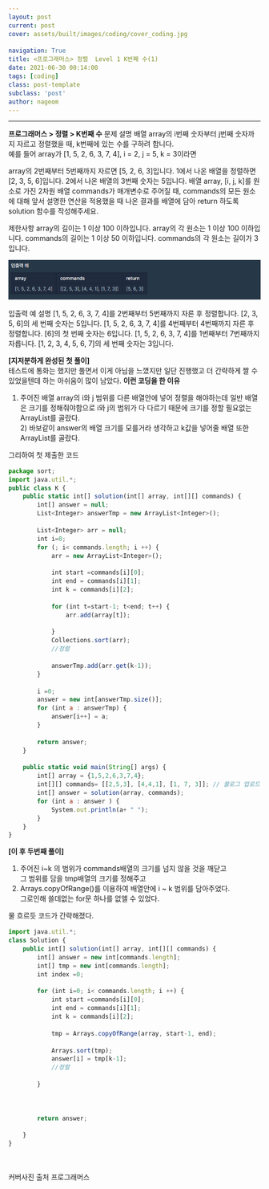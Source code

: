 ```yaml
---
layout: post
current: post
cover: assets/built/images/coding/cover_coding.jpg

navigation: True
title: <프로그래머스> 정렬  Level 1 K번째 수(1)
date: 2021-06-30 00:14:00
tags: [coding]
class: post-template
subclass: 'post'
author: nageom
---
```

* * *
**프로그래머스 > 정렬 > K번째 수**
문제 설명
배열 array의 i번째 숫자부터 j번째 숫자까지 자르고 정렬했을 때, k번째에 있는 수를 구하려 합니다.<br>
예를 들어 array가 [1, 5, 2, 6, 3, 7, 4], i = 2, j = 5, k = 3이라면

array의 2번째부터 5번째까지 자르면 [5, 2, 6, 3]입니다.
1에서 나온 배열을 정렬하면 [2, 3, 5, 6]입니다.
2에서 나온 배열의 3번째 숫자는 5입니다.
배열 array, [i, j, k]를 원소로 가진 2차원 배열 commands가 매개변수로 주어질 때, commands의 모든 원소에 대해 앞서 설명한 연산을 적용했을 때 나온 결과를 배열에 담아 return 하도록 solution 함수를 작성해주세요.

제한사항
array의 길이는 1 이상 100 이하입니다.
array의 각 원소는 1 이상 100 이하입니다.
commands의 길이는 1 이상 50 이하입니다.
commands의 각 원소는 길이가 3입니다.

![ex_screenshot](../../assets/built/images/coding/sort(1)_1.png)

입출력 예 설명
[1, 5, 2, 6, 3, 7, 4]를 2번째부터 5번째까지 자른 후 정렬합니다. [2, 3, 5, 6]의 세 번째 숫자는 5입니다.
[1, 5, 2, 6, 3, 7, 4]를 4번째부터 4번째까지 자른 후 정렬합니다. [6]의 첫 번째 숫자는 6입니다.
[1, 5, 2, 6, 3, 7, 4]를 1번째부터 7번째까지 자릅니다. [1, 2, 3, 4, 5, 6, 7]의 세 번째 숫자는 3입니다.

**[지저분하게 완성된 첫 풀이]**<br>
테스트에 통화는 했지만 풀면서 이게 아님을 느꼈지만 일단 진행했고 더 간략하게 짤 수 있었을텐데 하는 아쉬움이 많이 남았다.
**이런 코딩을 한 이유**<br>
1) 주어진 배열 array의 i와 j 범위를 다른 배열안에 넣어 정렬을 해야하는데 일반 배열은 크기를 정해줘야함으로
i와 j의 범위가 다 다르기 때문에 크기를 정할 필요없는 ArrayList를 골랐다.<br>
   2) 바보같이 answer의 배열 크기를 모를거라 생각하고 k값을 넣어줄 배열 또한 ArrayList를 골랐다.
    
그리하여 첫 제출한 코드 

~~~ javascript
package sort;
import java.util.*;
public class K {
	public static int[] solution(int[] array, int[][] commands) {
        int[] answer = null;
        List<Integer> answerTmp = new ArrayList<Integer>();

        List<Integer> arr = null;
        int i=0;
        for (; i< commands.length; i ++) {
        	arr = new ArrayList<Integer>();
        	
            int start =commands[i][0];
            int end = commands[i][1];
            int k = commands[i][2];
       
            for (int t=start-1; t<end; t++) {
                arr.add(array[t]);
              
            }   
            Collections.sort(arr);
            //정렬
       
            answerTmp.add(arr.get(k-1));   
        }
 
        i =0;
        answer = new int[answerTmp.size()];
        for (int a : answerTmp) {
        	answer[i++] = a;
        }
        
        return answer;
    }
	
	public static void main(String[] args) {
		int[] array = {1,5,2,6,3,7,4};
		int[][] commands= [[2,5,3], [4,4,1], [1, 7, 3]]; // 블로그 업로드 과정에서 에러가 나서 중괄호를 대괄호로 수정한것이니 참고하세요.
		int[] answer = solution(array, commands);
		for (int a : answer ) {
			System.out.println(a+ " ");
		}
	}
}
~~~

**[이 후 두번째 풀이]**<br>
1) 주어진 i~k 의 범위가 commands배열의 크기를 넘지 않을 것을 깨닫고 <br>
그 범위를 담을 tmp배열의 크기를 정해주고<br>
2) Arrays.copyOfRange()를 이용하여 배열안에 i ~ k 범위를 담아주었다.<br>
그로인해 쓸데없는 for문 하나를 없앨 수 있었다.<br>
   
물 흐르듯 코드가 간략해졌다. <br>
~~~javascript
import java.util.*;
class Solution {
    public int[] solution(int[] array, int[][] commands) {
        int[] answer = new int[commands.length];
        int[] tmp = new int[commands.length];
        int index =0;
        
        for (int i=0; i< commands.length; i ++) {
            int start =commands[i][0];
            int end = commands[i][1];
            int k = commands[i][2];
       
            tmp = Arrays.copyOfRange(array, start-1, end);
            
            Arrays.sort(tmp);
            answer[i] = tmp[k-1];
            //정렬
         
        }
        
        
        
        return answer;
        
    }
}
~~~

<br><br>
커버사진 출처 프로그래머스 